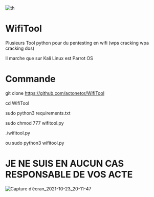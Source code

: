 ![th](https://user-images.githubusercontent.com/87834920/138570526-c049623e-a35c-49c4-8d6b-0d3689e0b7e9.jpg)


# WifiTool

Plusieurs Tool python pour du pentesting en wifi (wps cracking wpa cracking dos) 

Il marche que sur Kali Linux est Parrot OS

#   Commande

git clone https://github.com/actonetor/WifiTool

cd WifiTool

sudo python3 requirements.txt

sudo chmod 777 wifitool.py

./wifitool.py

ou sudo python3 wifitool.py

# JE NE SUIS EN AUCUN CAS RESPONSABLE DE VOS ACTE

![Capture d’écran_2021-10-23_20-11-47](https://user-images.githubusercontent.com/87834920/138570534-2fc69200-28d2-494e-bb7d-b1ccb60f919d.png)
